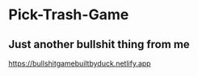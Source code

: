 # Pick-Trash-Game

## Just another bullshit thing from me
https://bullshitgamebuiltbyduck.netlify.app
